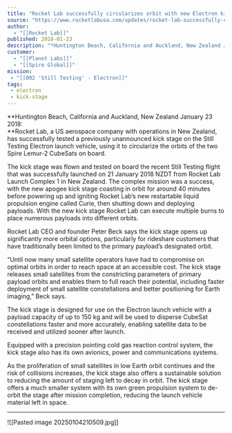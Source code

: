 ```yaml
---
title: "Rocket Lab successfully circularizes orbit with new Electron kick stage "
source: "https://www.rocketlabusa.com/updates/rocket-lab-successfully-circularizes-orbit-with-new-electron-kick-stage/"
author:
  - "[[Rocket Lab]]"
published: 2018-01-23
description: "*Huntington Beach, California and Auckland, New Zealand January 23 2018:<br />*Rocket Lab, a US aerospace company with operations in New Zealand, has successfully tested a previously unannounced kick stage on the Still Testing Electron launch vehicle, using it to circularize the orbits of the two Spire Lemur-2 CubeSats on board."
customer:
  - "[[Planet Labs]]"
  - "[[Spire Global]]"
mission:
 - "[[002 'Still Testing' - Electron]]"
tags:
 - electron
 - kick-stage
---
```

**Huntington Beach, California and Auckland, New Zealand January 23 2018:  
**Rocket Lab, a US aerospace company with operations in New Zealand, has successfully tested a previously unannounced kick stage on the Still Testing Electron launch vehicle, using it to circularize the orbits of the two Spire Lemur-2 CubeSats on board.

The kick stage was flown and tested on board the recent Still Testing flight that was successfully launched on 21 January 2018 NZDT from Rocket Lab Launch Complex 1 in New Zealand. The complex mission was a success, with the new apogee kick stage coasting in orbit for around 40 minutes before powering up and igniting Rocket Lab’s new restartable liquid propulsion engine called Curie, then shutting down and deploying payloads. With the new kick stage Rocket Lab can execute multiple burns to place numerous payloads into different orbits.

Rocket Lab CEO and founder Peter Beck says the kick stage opens up significantly more orbital options, particularly for rideshare customers that have traditionally been limited to the primary payload’s designated orbit.

“Until now many small satellite operators have had to compromise on optimal orbits in order to reach space at an accessible cost. The kick stage releases small satellites from the constricting parameters of primary payload orbits and enables them to full reach their potential, including faster deployment of small satellite constellations and better positioning for Earth imaging,” Beck says.  

The kick stage is designed for use on the Electron launch vehicle with a payload capacity of up to 150 kg and will be used to disperse CubeSat constellations faster and more accurately, enabling satellite data to be received and utilized sooner after launch.

Equipped with a precision pointing cold gas reaction control system, the kick stage also has its own avionics, power and communications systems.

As the proliferation of small satellites in low Earth orbit continues and the risk of collisions increases, the kick stage also offers a sustainable solution to reducing the amount of staging left to decay in orbit. The kick stage offers a much smaller system with its own green propulsion system to de-orbit the stage after mission completion, reducing the launch vehicle material left in space.

---

![[Pasted image 20250104210509.jpg]]
